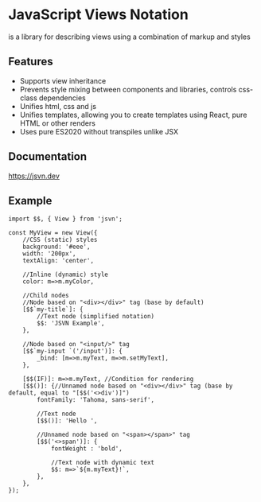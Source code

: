 # JavaScript Views Notation
is a library for describing views using a combination of markup and styles

## Features
- Supports view inheritance
- Prevents style mixing between components and libraries, controls css-class dependencies
- Unifies html, css and js
- Unifies templates, allowing you to create templates using React, pure HTML or other renders
- Uses pure ES2020 without transpiles unlike JSX

## Documentation
https://jsvn.dev

## Example
```
import $$, { View } from 'jsvn';

const MyView = new View({
    //CSS (static) styles
    background: '#eee',
    width: '200px',
    textAlign: 'center',

    //Inline (dynamic) style
    color: m=>m.myColor,

    //Child nodes
    //Node based on "<div></div>" tag (base by default)
    [$$`my-title`]: {
        //Text node (simplified notation)
        $$: 'JSVN Example',
    },

    //Node based on "<input/>" tag
    [$$`my-input `('/input')]: {
        _bind: [m=>m.myText, m=>m.setMyText],
    },

    [$$(IF)]: m=>m.myText, //Condition for rendering
    [$$()]: {//Unnamed node based on "<div></div>" tag (base by default, equal to "[$$('<>div')]")
        fontFamily: 'Tahoma, sans-serif',

        //Text node
        [$$()]: 'Hello ',

        //Unnamed node based on "<span></span>" tag
        [$$('<>span')]: {
            fontWeight : 'bold',

            //Text node with dynamic text
            $$: m=>`${m.myText}!`,
        },
    },
});
```